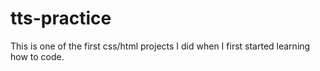 # tts-practice
This is one of the first css/html projects I did when I first started learning how to code. 
